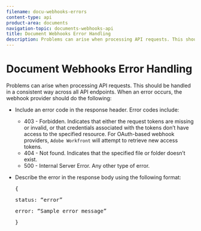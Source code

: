 ```yaml
---
filename: docu-webhooks-errors
content-type: api
product-area: documents
navigation-topic: documents-webhooks-api
title: Document Webhooks Error Handling
description: Problems can arise when processing API requests. This should be handled in a consistent way across all API endpoints. When an error occurs, the webhook provider should do the following:
---
```


# Document Webhooks Error Handling

Problems can arise when processing API requests. This should be handled in a consistent way across all API endpoints. When an error occurs, the webhook provider should do the following:

* Include an error code in the response header. Error codes include:

  * 403 - Forbidden. Indicates that either the request tokens are missing or invalid, or that credentials associated with the tokens don’t have access to the specified resource. For OAuth-based webhook providers, `Adobe Workfront` will attempt to retrieve new access tokens.
  * 404 - Not found. Indicates that the specified file or folder doesn’t exist.
  * 500 - Internal Server Error. Any other type of error.

* Describe the error in the response body using the following format:  
  <pre>{</pre><pre>status: “error”</pre><pre>error: “Sample error message”</pre><pre>}</pre>


